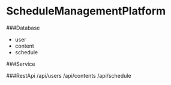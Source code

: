 # ScheduleManagementPlatform

###Database
- user
- content
- schedule

###Service

###RestApi
/api/users
/api/contents
/api/schedule
